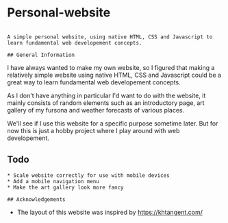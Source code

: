 # Personal-website
```

A simple personal website, using native HTML, CSS and Javascript to learn fundamental web developement concepts.

## General Information

```

I have always wanted to make my own website, so I figured that making a relatively simple website using native HTML, CSS and Javascript could be a great way to learn fundamental web developement concepts.

As I don't have anything in particular I'd want to do with the website, it mainly consists of random elements such as an introductory page, art gallery of my fursona and weather forecasts of various places. 

We'll see if I use this website for a specific purpose sometime later. But for now this is just a hobby project where I play around with web developement.

## Todo
```
* Scale website correctly for use with mobile devices
* Add a mobile navigation menu
* Make the art gallery look more fancy

## Acknowledgements
```
* The layout of this website was inspired by https://khtangent.com/
